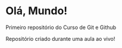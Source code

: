 # Olá, Mundo!
 Primeiro repositório do Curso de Git e Github

 Repositório criado durante uma aula ao vivo!